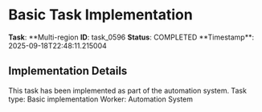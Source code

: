 # Basic Task Implementation

**Task**: **Multi-region
**ID**: task_0596
**Status**: COMPLETED
**Timestamp\*\*: 2025-09-18T22:48:11.215004

## Implementation Details

This task has been implemented as part of the automation system.
Task type: Basic implementation
Worker: Automation System
